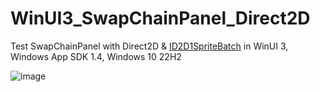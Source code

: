 # WinUI3_SwapChainPanel_Direct2D

Test SwapChainPanel with Direct2D & [ID2D1SpriteBatch](https://learn.microsoft.com/en-us/windows/win32/api/d2d1_3/nn-d2d1_3-id2d1spritebatch) in WinUI 3, Windows App SDK 1.4, Windows 10 22H2  

![image](https://github.com/castorix/WinUI3_SwapChainPanel_Direct2D/assets/22345506/044de893-7641-408b-b3ca-c489ea2284f4)
